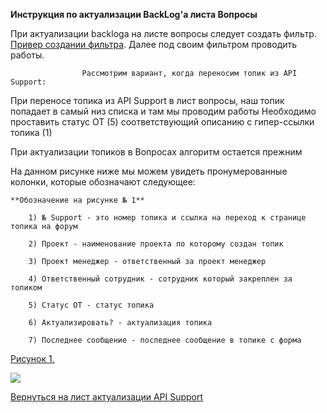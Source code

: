 **Инструкция по актуализации BackLog'a листа Вопросы**

При актуализации backloga на листе вопросы следует создать фильтр. [Привер создании фильтра](https://bu-techsupport-optiteam.netlify.app/posts/%D0%BF%D1%80%D0%B8%D0%BC%D0%B5%D1%80%20%D1%81%D0%BE%D0%B7%D0%B4%D0%B0%D0%BD%D0%B8%D1%8F%20%D1%84%D0%B8%D0%BB%D1%8C%D1%82%D1%80%D0%B0/).
Далее под своим фильтром проводить работы. 


					Рассмотрим вариант, когда переносим топик из API Support:
     
При переносе топика из API Support в лист вопросы, наш топик попадает в самый низ списка и там мы проводим работы 
Необходимо проставить статус ОТ (5) соответствующий описанию с гипер-ссылки топика (1)

При актуализации топиков в Вопросах алгоритм остается прежним


На данном рисунке ниже мы можем увидеть пронумерованные колонки, которые обозначают следующее:

	**Обозначение на рисунке № 1**
 
		1) № Support - это номер топика и ссылка на переход к странице топика на форум
  
		2) Проект - наименование проекта по которому создан топик
  
		3) Проект менеджер - ответственный за проект менеджер
  
		4) Ответственный сотрудник - сотрудник который закреплен за топиком
  
		5) Статус ОТ - статус топика 
  
		6) Актуализировать? - актуализация топика
  
		7) Последнее сообщение - последнее сообщение в топике с форма


[Рисунок 1.](https://habrastorage.org/webt/1-/yv/m6/1-yvm6wbsc-somm2wyvzanwuzqc.png)

![](https://habrastorage.org/webt/1-/yv/m6/1-yvm6wbsc-somm2wyvzanwuzqc.png)


[Вернуться на лист актуализации API Support](https://bu-techsupport-optiteam.netlify.app/posts/%D0%B0%D0%BA%D1%82%D1%83%D0%B0%D0%BB%D0%B8%D0%B7%D0%B0%D1%86%D0%B8%D1%8F%20backlog%20bu%20techsupport/)
